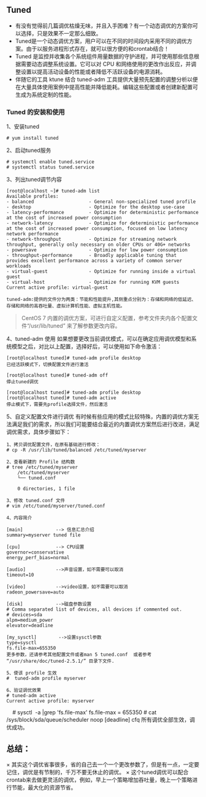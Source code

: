 ## Tuned 
* 有没有觉得前几篇调优枯燥无味，并且入手困难？有一个动态调优的方案你可以选择，只是效果不一定那么细致。
* Tuned是一个动态调优方案，用户可以在不同的时间段内采用不同的调优方案。由于以服务进程形式存在，就可以很方便的和crontab结合！
* Tuned 是监控并收集各个系统组件用量数据的守护进程，并可使用那些信息根据需要动态调整系统设置。它可以对 CPU 和网络使用的更改作出反应，并调整设置以提高活动设备的性能或者降低不活跃设备的电源消耗。
* 伴随它的工具 ktune 结合 tuned-adm 工具提供大量预先配置的调整分析以便在大量具体使用案例中提高性能并降低能耗。编辑这些配置或者创建新配置可生成为系统定制的性能。

### Tuned 的安装和使用

1、安装tuned

    # yum install tuned

2、启动tuned服务

    # systemctl enable tuned.service
    # systemctl status tuned.service

3、列出tuned调节内容

    [root@localhost ~]# tuned-adm list
    Available profiles:
    - balanced                    - General non-specialized tuned profile
    - desktop                     - Optimize for the desktop use-case
    - latency-performance         - Optimize for deterministic performance at the cost of increased power consumption
    - network-latency             - Optimize for deterministic performance at the cost of increased power consumption, focused on low latency network performance
    - network-throughput          - Optimize for streaming network throughput, generally only necessary on older CPUs or 40G+ networks
    - powersave                   - Optimize for low power consumption
    - throughput-performance      - Broadly applicable tuning that provides excellent performance across a variety of common server workloads
    - virtual-guest               - Optimize for running inside a virtual guest
    - virtual-host                - Optimize for running KVM guests
    Current active profile: virtual-guest

    tuned-adm:提供的文件分为两类：节能和性能提升,其侧重点分别为：存储和网络的低延迟、存储和网络的高吞吐量、虚拟计算机性能、虚拟主机性能。

> CentOS 7 内置的调优方案，可进行自定义配置，参考文件夹内各个配置文件“/usr/lib/tuned” 来了解参数更改内容。

4、tuned-adm 使用
如果想要更改当前调优模式，可以在确定应用调优模型和系统模型之后，对比以上配置，选择好后，可以使用如下命令激活：

    [root@localhost tuned]# tuned-adm profile desktop
    已经活跃模式下，切换配置文件进行激活

    [root@localhost tuned]# tuned-adm off 
    停止tuned调优

    [root@localhost tuned]# tuned-adm profile desktop
    [root@localhost tuned]# tuned-adm active
    停止模式下，需要先profile选择文件，然后激活

5、自定义配置文件进行调优
有时候有些应用的模式比较特殊，内置的调优方案无法满足我们的需求，所以我们可能要结合最近的内置调优方案然后进行改进，满足调优需求，具体步骤如下：

    1、拷贝调优配置文件，在原有基础进行修改：
    # cp -R /usr/lib/tuned/balanced /etc/tuned/myserver

    2、查看新建的 Profile 结构数
    # tree /etc/tuned/myserver
        /etc/tuned/myserver
        └── tuned.conf

        0 directories, 1 file

    3、修改 tuned.conf 文件
    # vim /etc/tuned/myserver/tuned.conf 

    4、内容简介

    [main]            --> 信息汇总介绍
    summary=myserver tuned file

    [cpu]             --> CPU设置
    governor=conservative
    energy_perf_bias=normal

    [audio]           -->声音设置，如不需要可以取消
    timeout=10

    [video]           -->video设置，如不需要可以取消
    radeon_powersave=auto

    [disk]            -->磁盘参数设置
    # Comma separated list of devices, all devices if commented out.
    # devices=sda
    alpm=medium_power
    elevator=deadline

    [my_sysctl]        -->设置sysctl参数
    type=sysctl              
    fs.file-max=655350     
    更多参数，还请参考其他配置文件或者man 5 tuned.conf  或者参考 “/usr/share/doc/tuned-2.5.1/” 目录下文件.

    5、使该 profile 生效
    #  tuned-adm profile myserver

    6、验证调优效果
    # tuned-adm active
    Current active profile: myserver
    # sysctl  -a |grep 'fs.file-max'
    fs.file-max = 655350
    # cat /sys/block/sda/queue/scheduler 
    noop [deadline] cfq 
    所有调优全部生效，调优成功。

## 总结：
× 其实这个调优省事很多，省的自己去一个一个更改参数了，但是有一点，一定要记住，调优是有节制的，千万不要无休止的调优。
× 这个tuned调优可以配合crontab来去做更灵活的调优，例如，早上一个策略增加吞吐量，晚上一个策略进行节能，最大化的资源节省。